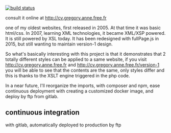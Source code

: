 [![build status](https://gitlab.com/zg2pro/cv.gregory.anne/badges/master/build.svg)](https://gitlab.com/zg2pro/cv.gregory.anne/commits/master)

consult it online at http://cv.gregory.anne.free.fr

one of my oldest websites, first released in 2005. At that time it was basic html/css.
In 2007, learning XML technologies, it became XML/XSP powered. It is still powered by XSL today.
It has been redesigned with fullPage.js in 2015, but still wanting to maintain version-1 design.

So what's basically interesting with this project is that it demonstrates that 2 totally different 
styles can be applied to a same website, if you visit http://cv.gregory.anne.free.fr and http://cv.gregory.anne.free.fr/version-1<br/>
you will be able to see that the contents are the same, only styles differ and this is thanks to the XSLT engine triggered in the php code.

In a near future, I'll reorganize the imports, with composer and npm, ease continuous deployment with creating a customized docker image,
and deploy by ftp from gitlab.


## continuous integration

with gitlab, automatically deployed to production by ftp
